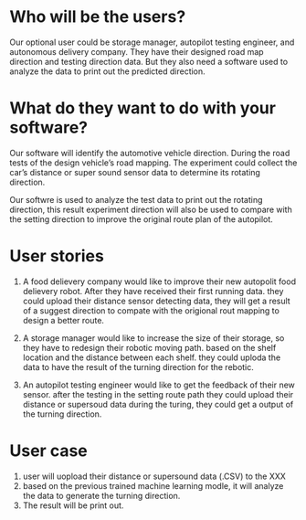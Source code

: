# Who will be the users?

Our optional user could be storage manager, autopilot testing engineer, and autonomous delivery company. They have their designed road map direction and testing direction data. But they also need a software used to analyze the data to print out the predicted direction. 

# What do they want to do with your software?

Our software will identify the automotive vehicle direction. During the road tests of the design vehicle’s road mapping. The experiment could collect the car’s distance or super sound sensor data to determine its rotating direction.

Our softwre is used to analyze the test data to print out the rotating direction, this result experiment direction will also be used to compare with the setting direction to improve the original route plan of the autopilot.

# User stories

1. A food delievery company would like to improve their new autopolit food delievery robot. After they have received their first running data. they could upload their distance sensor detecting data, they will get a result of a suggest direction to compate with the origional rout mapping to design a better route.

2. A storage manager would like to increase the size of their storage, so they have to redesign their robotic moving path. based on the shelf location and the distance between each shelf. they could uploda the data to have the result of the turning direction for the rebotic.

3. An autopilot testing engineer would like to get the feedback of their new sensor. after the testing in the setting route path they could upload their distance or supersoud data during the turing, they could get a output of the turning direction.

# User case

1. user will uopload their distance or supersound data (.CSV) to the XXX
2. based on the previous trained machine learning modle, it will analyze the data to generate the turning direction.
3. The result will be print out.